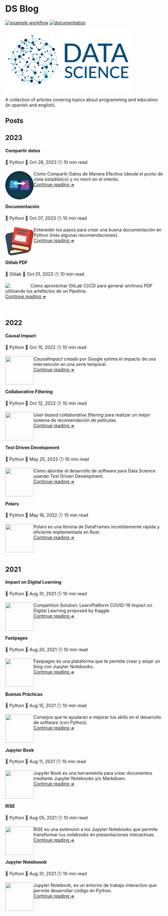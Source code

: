 # DS Blog

[![example workflow](https://github.com/fralfaro/portfolio/actions/workflows/documentation.yml/badge.svg)](https://github.com/fralfaro/DS-Blog/actions)
[![documentation](https://img.shields.io/badge/🌐-Blog-blue)](https://fralfaro.github.io/DS-Blog/)

<img src="docs/images/ds.png" alt="" align="center" width="400"/>

A collection of articles covering topics about programming and education (in spanish and english).

## Posts

## 2023

#### Compartir datos

🐍 Python  📅 Oct 26, 2023 🕒  10 min read

[<img src="https://raw.githubusercontent.com/fralfaro/DS-Blog/main/docs/blog/posts/2023/img/share.png"  width="90"  align="left">](https://fralfaro.github.io/DS-Blog/blog/posts/2023/data_sharing.md)
Cómo Compartir Datos de Manera Efectiva (desde el punto de vista estadístico) y no morir en el intento. <br>
[Continue reading ➔](https://fralfaro.github.io/DS-Blog/blog/posts/2023/data_sharing.md)
<br><br><br>

#### Documentación

🐍 Python  📅 Oct 07, 2023 🕒  10 min read

[<img src="https://raw.githubusercontent.com/fralfaro/DS-Blog/main/docs/blog/posts/2023/img/books.png"  width="90"  align="left">](https://fralfaro.github.io/DS-Blog/blog/posts/2023/art_docs/)
Enteneder los pasos para crear una buena documentación en Python (más algunas recomendaciones). <br>
[Continue reading ➔](https://fralfaro.github.io/DS-Blog/blog/posts/2023/art_docs/) 
<br><br><br>

#### Gitlab PDF

:fox_face: Gitlab  📅 Oct 01, 2023 🕒  10 min read

[<img src="https://future-architect.github.io/images/20230306a/gitlab-ci-cd-logo_2x.png"  width="80"  align="left">](https://fralfaro.github.io/DS-Blog/blog/posts/2023/gitlab_pdf/)
Cómo aprovechar GitLab CI/CD para generar archivos PDF utilizando los artefactos de un Pipeline. <br>
[Continue reading ➔](https://fralfaro.github.io/DS-Blog/blog/posts/2023/gitlab_pdf/) 
<br><br><br>

## 2022

#### Causal Impact

🐍 Python  📅 Oct 15, 2022 🕒  10 min read

[<img src="https://cdn3.iconfinder.com/data/icons/tiny-charts-and-graphs/32/flat_line_graph-512.png"  width="90" height="90" align="left">](https://fralfaro.github.io/DS-Blog/blog/posts/2022/2022-10-12-causal_impact)
*CausalImpact* creado por Google estima el impacto de una intervención en una serie temporal.<br>
[Continue reading ➔](https://fralfaro.github.io/DS-Blog/blog/posts/2022/2022-10-12-causal_impact) 
<br><br><br>

#### Collaborative Filtering

🐍 Python  📅 Oct 12, 2022 🕒  10 min read

[<img src="https://icons-for-free.com/iconfiles/ico/256/color+cinema+icons+Documentary-1320567852829864650.ico"  width="90" height="90" align="left">](https://fralfaro.github.io/DS-Blog/blog/posts/2022/2022-10-12-implicit)
*User-based collaborative filtering* para realizar un mejor sistema de recomendación de películas. <br>
[Continue reading ➔](https://fralfaro.github.io/DS-Blog/blog/posts/2022/2022-10-12-implicit)
<br><br><br>

#### Test Driven Development

🐍 Python  📅 May 25, 2022 🕒  10 min read

[<img src="https://www.outsystems.com/forge/DownloadResource.aspx?FileName=&ImageBinaryId=60719"  width="90" height="90" align="left">](https://medium.com/@fralfaro/qu%C3%A9-es-el-test-driven-development-7d45160a5a5a)
Cómo abordar el desarrollo de software para Data Science usando Test Driven Development. <br>
[Continue reading ➔](https://fralfaro.github.io/DS-Blog/blog/posts/2022/2021-07-15-tdd)
<br><br><br>


#### Polars

🐍 Python  📅 May 16, 2022 🕒  10 min read


[<img src="https://www.rust-lang.org/logos/rust-logo-512x512.png"  width="90" height="90" align="left">](https://fralfaro.github.io/ds_blog/python/2022/03/16/polars.html)
Polars es una librería de DataFrames increíblemente rápida y eficiente  implementada en Rust.<br>
[Continue reading ➔](https://fralfaro.github.io/DS-Blog/blog/posts/2022/2022-03-16-polars)
<br><br><br><br>


## 2021

#### Impact on Digital Learning

🐍 Python  📅 Aug 31, 2021 🕒  10 min read

[<img src="https://icon-library.com/images/icon-learning/icon-learning-16.jpg"  width="90" height="90" align="left">](https://www.kaggle.com/code/faamds/basic-analysis-impact-on-digital-learning)
Competition Solution:  LearnPlatform  COVID-19 Impact on Digital Learning proposed by Kaggle.<br>
[Continue reading ➔](https://fralfaro.github.io/DS-Blog/blog/posts/2021/basic-analysis-impact-on-digital-learning)
<br><br><br>

#### Fastpages

🐍 Python  📅 Aug 20, 2021 🕒  10 min read

[<img src="https://raw.githubusercontent.com/fralfaro/ds_blog/master/images/fastpages.png"  width="90" height="90" align="left">](https://medium.com/@fralfaro/qu%C3%A9-es-el-test-driven-development-7d45160a5a5a)
Fastpages es una plataforma que te permite crear y alojar un blog con Jupyter Notebooks. <br>
[Continue reading ➔](https://fralfaro.github.io/DS-Blog/blog/posts/2021/2021-08-20-fastpages)
<br><br><br>

#### Buenas Prácticas

🐍 Python  📅 Aug 15, 2021 🕒  10 min read

[<img src="https://upload.wikimedia.org/wikipedia/commons/thumb/0/0a/Python.svg/2048px-Python.svg.png"  width="90" height="90" align="left">](https://fralfaro.github.io/ds_blog/python/2022/03/16/polars.html)
Consejos que te ayudarán a mejorar tus skills en el desarrollo de software (con Python).<br>
[Continue reading ➔](https://fralfaro.github.io/DS-Blog/blog/posts/2021/2021-08-31-buenas_practicas)
<br><br><br>

#### Jupyter Book

🐍 Python  📅 Aug 11, 2021 🕒  10 min read

[<img src="https://raw.githubusercontent.com/fralfaro/ds_blog/master/images/jb.png"  width="90" height="90" align="left">](https://fralfaro.github.io/ds_blog/jupyter/2021/08/11/jb.html)
Jupyter Book es una herramienta para crear documentos mediante Jupyter Notebooks y/o Markdown.<br>
[Continue reading ➔](https://fralfaro.github.io/DS-Blog/blog/posts/2021/2021-08-11-jb)
<br><br><br>

#### RISE

🐍 Python  📅 Aug 05, 2021 🕒  10 min read

[<img src="https://upload.wikimedia.org/wikipedia/commons/thumb/0/07/X-office-presentation.svg/2048px-X-office-presentation.svg.png"  width="90" height="90" align="left">](https://fralfaro.github.io/ds_blog/jupyter/2021/08/05/rise.html)
RISE es una extensión a los Jupyter Notebooks que permite transformar
 tus notebooks en presentaciones interactivas.<br>
[Continue reading ➔](https://fralfaro.github.io/DS-Blog/blog/posts/2021/2021-08-05-rise)
<br><br><br>

#### Jupyter Noteboook

🐍 Python  📅 Aug 31, 2021 🕒  10 min read

[<img src="https://upload.wikimedia.org/wikipedia/commons/thumb/3/38/Jupyter_logo.svg/1200px-Jupyter_logo.svg.png"  width="90" height="90" align="left">](https://fralfaro.github.io/ds_blog/jupyter/2021/07/31/jupyter.html)
Jupyter Notebook, es un entorno de trabajo interactivo que permite desarrollar código en Python.<br>
[Continue reading ➔](https://fralfaro.github.io/DS-Blog/blog/posts/2021/2021-07-31-jupyter)
